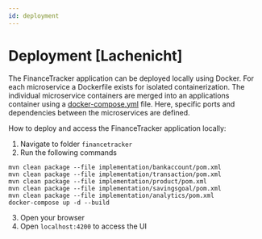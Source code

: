 ```yaml
---
id: deployment
---
```


# Deployment [Lachenicht]

The FinanceTracker application can be deployed locally using Docker.
For each microservice a Dockerfile exists for isolated containerization.
The individual microservice containers are merged into an applications container using a [docker-compose.yml](../docker-compose.yml) file.
Here, specific ports and dependencies between the microservices are defined.

How to deploy and access the FinanceTracker application locally:

1. Navigate to folder `financetracker`
2. Run the following commands

```
mvn clean package --file implementation/bankaccount/pom.xml
mvn clean package --file implementation/transaction/pom.xml
mvn clean package --file implementation/product/pom.xml
mvn clean package --file implementation/savingsgoal/pom.xml
mvn clean package --file implementation/analytics/pom.xml
docker-compose up -d --build
```

3. Open your browser
4. Open `localhost:4200` to access the UI
